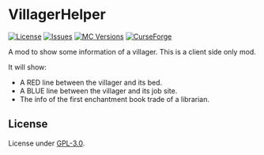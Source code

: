 # VillagerHelper

[![License](https://img.shields.io/github/license/Ivan-YFw/villagerhelper.svg)](http://www.gnu.org/licenses/gpl-3.0.html)
[![Issues](https://img.shields.io/github/issues/Ivan-YFw/villagerhelper.svg)](https://github.com/Ivan-YFw/gatewayer/issues)
[![MC Versions](http://cf.way2muchnoise.eu/versions/For%20MC_villagerhelper_all.svg)](https://www.curseforge.com/minecraft/mc-mods/gatewayer)
[![CurseForge](http://cf.way2muchnoise.eu/full_villagerhelper_downloads.svg)](https://www.curseforge.com/minecraft/mc-mods/gatewayer)

A mod to show some information of a villager. This is a client side only mod.

It will show:

 - A RED line between the villager and its bed.
 - A BLUE line between the villager and its job site.
 - The info of the first enchantment book trade of a librarian.

## License

License under [GPL-3.0](http://www.gnu.org/licenses/gpl-3.0.html).